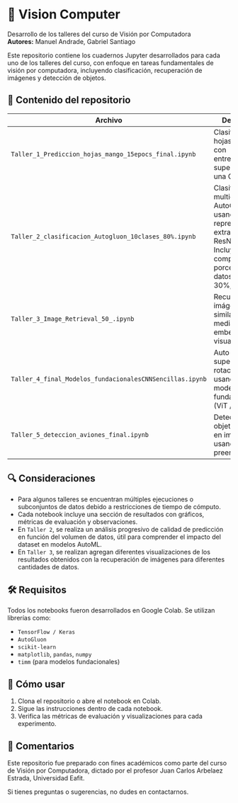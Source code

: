 # 🧠 Vision Computer

Desarrollo de los talleres del curso de Visión por Computadora  
**Autores:** Manuel Andrade, Gabriel Santiago  

Este repositorio contiene los cuadernos Jupyter desarrollados para cada uno de los talleres del curso, con enfoque en tareas fundamentales de visión por computadora, incluyendo clasificación, recuperación de imágenes y detección de objetos.

## 📁 Contenido del repositorio

| Archivo | Descripción |
|--------|-------------|
| `Taller_1_Prediccion_hojas_mango_15epocs_final.ipynb` | Clasificación de hojas de mango con entrenamiento supervisado de una CNN. |
| `Taller_2_clasificacion_Autogluon_10clases_80%.ipynb` | Clasificación multiclase con AutoGluon usando representaciones extraídas con ResNet50. Incluye comparación por porcentaje de datos (10%, 30%, 80%). |
| `Taller_3_Image_Retrieval_50_.ipynb` | Recuperación de imágenes similares mediante embeddings visuales. |
| `Taller_4_final_Modelos_fundacionalesCNNSencillas.ipynb` | Auto-supervisión con rotaciones usando CNN vs modelos fundacionales (ViT / MAE). |
| `Taller_5_deteccion_aviones_final.ipynb` | Detección de objetos (aviones) en imágenes usando modelos preentrenados. |

## 🔍 Consideraciones

- Para algunos talleres se encuentran múltiples ejecuciones o subconjuntos de datos debido a restricciones de tiempo de cómputo.
- Cada notebook incluye una sección de resultados con gráficos, métricas de evaluación y observaciones.
- En `Taller 2`, se realiza un análisis progresivo de calidad de predicción en función del volumen de datos, útil para comprender el impacto del dataset en modelos AutoML.
- En `Taller 3`, se realizan agregan diferentes visualizaciones de los resultados obtenidos con la recuperación de imágenes para diferentes cantidades de datos.

## 🛠️ Requisitos

Todos los notebooks fueron desarrollados en Google Colab. Se utilizan librerías como:

- `TensorFlow / Keras`
- `AutoGluon`
- `scikit-learn`
- `matplotlib`, `pandas`, `numpy`
- `timm` (para modelos fundacionales)

## 📌 Cómo usar

1. Clona el repositorio o abre el notebook en Colab.
2. Sigue las instrucciones dentro de cada notebook.
3. Verifica las métricas de evaluación y visualizaciones para cada experimento.

## 📣 Comentarios

Este repositorio fue preparado con fines académicos como parte del curso de Visión por Computadora, dictado por el profesor Juan Carlos Arbelaez Estrada, Universidad Eafit.

Si tienes preguntas o sugerencias, no dudes en contactarnos.

